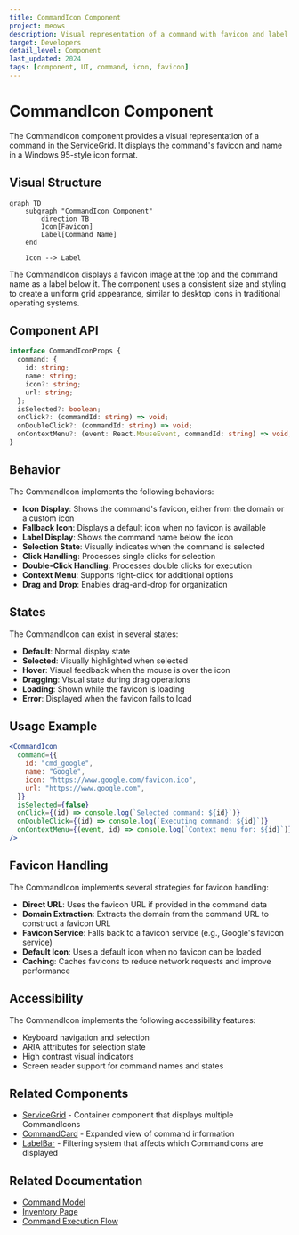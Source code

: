 ```yaml
---
title: CommandIcon Component
project: meows
description: Visual representation of a command with favicon and label
target: Developers
detail_level: Component
last_updated: 2024
tags: [component, UI, command, icon, favicon]
---
```


# CommandIcon Component

The CommandIcon component provides a visual representation of a command in the ServiceGrid. It displays the command's favicon and name in a Windows 95-style icon format.

## Visual Structure

```mermaid
graph TD
    subgraph "CommandIcon Component"
        direction TB
        Icon[Favicon]
        Label[Command Name]
    end

    Icon --> Label
```

The CommandIcon displays a favicon image at the top and the command name as a label below it. The component uses a consistent size and styling to create a uniform grid appearance, similar to desktop icons in traditional operating systems.

## Component API

```typescript
interface CommandIconProps {
  command: {
    id: string;
    name: string;
    icon?: string;
    url: string;
  };
  isSelected?: boolean;
  onClick?: (commandId: string) => void;
  onDoubleClick?: (commandId: string) => void;
  onContextMenu?: (event: React.MouseEvent, commandId: string) => void;
}
```

## Behavior

The CommandIcon implements the following behaviors:

- **Icon Display**: Shows the command's favicon, either from the domain or a custom icon
- **Fallback Icon**: Displays a default icon when no favicon is available
- **Label Display**: Shows the command name below the icon
- **Selection State**: Visually indicates when the command is selected
- **Click Handling**: Processes single clicks for selection
- **Double-Click Handling**: Processes double clicks for execution
- **Context Menu**: Supports right-click for additional options
- **Drag and Drop**: Enables drag-and-drop for organization

## States

The CommandIcon can exist in several states:

- **Default**: Normal display state
- **Selected**: Visually highlighted when selected
- **Hover**: Visual feedback when the mouse is over the icon
- **Dragging**: Visual state during drag operations
- **Loading**: Shown while the favicon is loading
- **Error**: Displayed when the favicon fails to load

## Usage Example

```jsx
<CommandIcon
  command={{
    id: "cmd_google",
    name: "Google",
    icon: "https://www.google.com/favicon.ico",
    url: "https://www.google.com",
  }}
  isSelected={false}
  onClick={(id) => console.log(`Selected command: ${id}`)}
  onDoubleClick={(id) => console.log(`Executing command: ${id}`)}
  onContextMenu={(event, id) => console.log(`Context menu for: ${id}`)}
/>
```

## Favicon Handling

The CommandIcon implements several strategies for favicon handling:

- **Direct URL**: Uses the favicon URL if provided in the command data
- **Domain Extraction**: Extracts the domain from the command URL to construct a favicon URL
- **Favicon Service**: Falls back to a favicon service (e.g., Google's favicon service)
- **Default Icon**: Uses a default icon when no favicon can be loaded
- **Caching**: Caches favicons to reduce network requests and improve performance

## Accessibility

The CommandIcon implements the following accessibility features:

- Keyboard navigation and selection
- ARIA attributes for selection state
- High contrast visual indicators
- Screen reader support for command names and states

## Related Components

- [ServiceGrid](ServiceGrid.md) - Container component that displays multiple CommandIcons
- [CommandCard](CommandCard.md) - Expanded view of command information
- [LabelBar](LabelBar.md) - Filtering system that affects which CommandIcons are displayed

## Related Documentation

- [Command Model](../models/command.md)
- [Inventory Page](../pages/inventory.md)
- [Command Execution Flow](../flows/command-execution.md)
